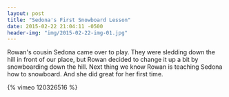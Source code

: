 ```yaml
---
layout: post
title: "Sedona's First Snowboard Lesson"
date: 2015-02-22 21:04:11 -0500
header-img: "img/2015-02-22-img-01.jpg"
---
```

Rowan's cousin Sedona came over to play. They were sledding down the hill in front of our place, but Rowan decided to change it up a bit by snowboarding down the hill. Next thing we know Rowan is teaching Sedona how to snowboard. And she did great for her first time.

{% vimeo 120326516 %}
